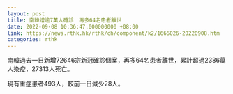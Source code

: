 ```yaml
---
layout: post
title: 南韓增逾7萬人確診　再多64名患者離世
date: 2022-09-08 10:36:47.000000000 +08:00
link: https://news.rthk.hk/rthk/ch/component/k2/1666026-20220908.htm
categories: rthk
---
```


南韓過去一日新增72646宗新冠確診個案，再多64名患者離世，累計超過2386萬人染疫，27313人死亡。

現有重症患者493人，較前一日減少28人。
